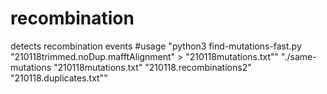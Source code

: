 # recombination
detects recombination events
#usage
"python3 find-mutations-fast.py "210118trimmed.noDup.mafftAlignment" > "210118mutations.txt""
"./same-mutations "210118mutations.txt" "210118.recombinations2" "210118.duplicates.txt""
